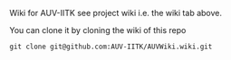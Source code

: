 Wiki for AUV-IITK see project wiki i.e. the wiki tab above. 

You can clone it by cloning the wiki of this repo

    git clone git@github.com:AUV-IITK/AUVWiki.wiki.git
